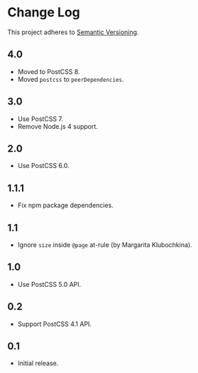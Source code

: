# Change Log
This project adheres to [Semantic Versioning](http://semver.org/).

## 4.0
* Moved to PostCSS 8.
* Moved `postcss` to `peerDependencies`.

## 3.0
* Use PostCSS 7.
* Remove Node.js 4 support.

## 2.0
* Use PostCSS 6.0.

## 1.1.1
* Fix npm package dependencies.

## 1.1
* Ignore `size` inside `@page` at-rule (by Margarita Klubochkina).

## 1.0
* Use PostCSS 5.0 API.

## 0.2
* Support PostCSS 4.1 API.

## 0.1
* Initial release.
